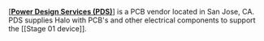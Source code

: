 [[**Power Design Services (PDS)**]](http://powerdesignservices.com/PCB-Services/) is a PCB vendor located in San Jose, CA. PDS supplies Halo with PCB's and other electrical components to support the [[Stage 01 device]].
